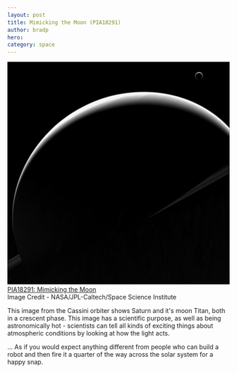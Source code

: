 ```yaml
---
layout: post
title: Mimicking the Moon (PIA18291)
author: bradp
hero:
category: space
---
```


<div class="blog-image-centre">
  <img src="/blog/assets/2014-11/PIA18291_modest.jpg" alt="Image PIA18291" /> 
  <a href="http://photojournal.jpl.nasa.gov/catalog/PIA18291" target="_blank">PIA18291: Mimicking the Moon</a> <br />Image Credit - NASA/JPL-Caltech/Space Science Institute</p>
</div>

This image from the Cassini orbiter shows Saturn and it's moon Titan, both in a crescent phase. This image has a scientific purpose, as well as being astronomically hot - scientists can tell all kinds of exciting things about atmospheric conditions by looking at how the light acts.

... As if you would expect anything different from people who can build a robot and then fire it a quarter of the way across the solar system for a happy snap.